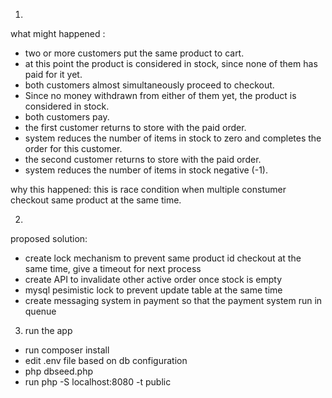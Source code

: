 
1.
what might happened :
 - two or more customers put the same product to cart. 
 - at this point the product is considered in stock, since none of them has paid for it yet.
 - both customers almost simultaneously proceed to checkout. 
 - Since no money withdrawn from either of them yet, the product is considered in stock.
 - both customers pay.
 - the first customer returns to store with the paid order. 
 - system reduces the number of items in stock to zero and completes the order for this customer.
 - the second customer returns to store with the paid order. 
 - system reduces the number of items in stock negative (-1).

why this happened:
this is race condition when multiple constumer checkout same product at the same time.

2.
proposed solution:
- create lock mechanism to prevent same product id checkout at the same time, give a timeout for next process
- create API to invalidate other active order once stock is empty
- mysql pesimistic lock to prevent update table at the same time
- create messaging system in payment so that the payment system run in quenue


3. run the app
- run composer install
- edit .env file based on db configuration
- php dbseed.php
- run php -S localhost:8080 -t public
